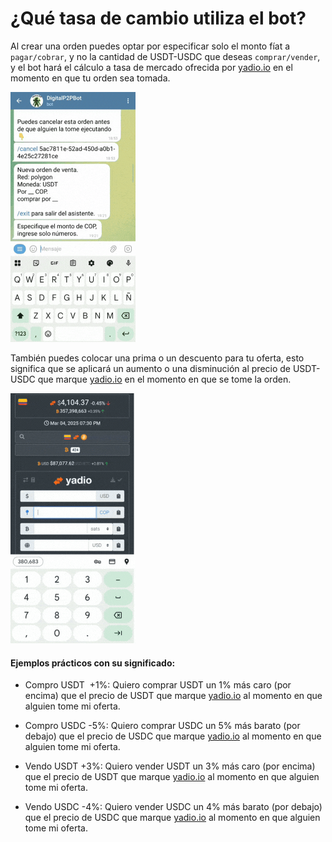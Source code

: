 # ¿Qué tasa de cambio utiliza el bot?

Al crear una orden puedes optar por especificar solo el monto fíat a `pagar/cobrar`, y no la cantidad de USDT-USDC que deseas `comprar/vender`, y el bot hará el cálculo a tasa de mercado ofrecida por [yadio.io](https://yadio.io/) en el momento en que tu orden sea tomada.

![Precio de mercado](./assets/images/market-price.gif)

También puedes colocar una prima o un descuento para tu oferta, esto significa que se aplicará un aumento o una disminución al precio de USDT-USDC que marque [yadio.io](https://yadio.io/) en el momento en que se tome la orden.


![Precio de yadio](./assets/images/yadio-price.gif)

#### Ejemplos prácticos con su significado:

- Compro USDT  +1%: Quiero comprar USDT un 1% más caro (por encima) que el precio de USDT que marque [yadio.io](https://yadio.io/) al momento en que alguien tome mi oferta. 

- Compro USDC -5%: Quiero comprar USDC un 5% más barato (por debajo) que el precio de USDC que marque [yadio.io](https://yadio.io/) al momento en que alguien tome mi oferta.

- Vendo USDT +3%: Quiero vender USDT un 3% más caro (por encima) que el precio de USDT que marque [yadio.io](https://yadio.io/) al momento en que alguien tome mi oferta.

- Vendo USDC -4%: Quiero vender USDC un 4% más barato (por debajo) que el precio de USDC que marque [yadio.io](https://yadio.io/) al momento en que alguien tome mi oferta.
